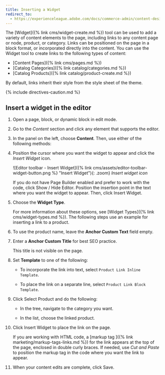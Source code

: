 ```yaml
---
title: Inserting a Widget
redirect_to:
  - https://experienceleague.adobe.com/docs/commerce-admin/content-design/wysiwyg/editor-widget.html
---
```


The [Widget]({% link cms/widget-create.md %}) tool can be used to add a variety of content elements to the page, including links to any content page or node, product, or category. Links can be positioned on the page in a block format, or incorporated directly into the content. You can use the Widget tool to create links to the following types of content:

- [Content Pages]({% link cms/pages.md %})
- [Catalog Categories]({% link catalog/categories.md %})
- [Catalog Products]({% link catalog/product-create.md %})

By default, links inherit their style from the style sheet of the theme.

{% include directives-caution.md %}

## Insert a widget in the editor

1. Open a page, block, or dynamic block in edit mode.

1. Go to the _Content_ section and click any element that supports the editor.

1. In the panel on the left, choose **Content**. Then, use either of the following methods:

1. Position the cursor where you want the widget to appear and click the _Insert Widget_ icon.

   ![Editor toolbar - Insert Widget]({% link cms/assets/editor-toolbar-widget-button.png %} "Insert Widget"){: .zoom}
   _Insert widget icon_

   If you do not have Page Builder enabled and prefer to work with the code, click <span class="btn">Show / Hide Editor</span>. Position the insertion point in the text where you want the widget to appear. Then, click <span class="btn">Insert Widget</span>.

1. Choose the **Widget Type**.

   For more information about these options, see [Widget Types]({% link cms/widget-types.md %}). The following steps use an example for inserting a link to a product.

1. To use the product name, leave the **Anchor Custom Text** field empty.

1. Enter a **Anchor Custom Title** for best SEO practice.

   This title is not visible on the page.

1. Set **Template** to one of the following:

   - To incorporate the link into text, select `Product Link Inline Template`.

   - To place the link on a separate line, select `Product Link Block Template`.

1. Click <span class="btn">Select Product</span> and do the following:

   - In the tree, navigate to the category you want.

   - In the list, choose the linked product.

1. Click <span class="btn">Insert Widget</span> to place the link on the page.

   If you are working with HTML code, a [markup tag ]({% link marketing/markup-tags-links.md %}) for the link appears at the top of the page, enclosed in double curly braces. If needed, use _Cut and Paste_ to position the markup tag in the code where you want the link to appear.

1. When your content edits are complete, click <span class="btn">Save</span>.

